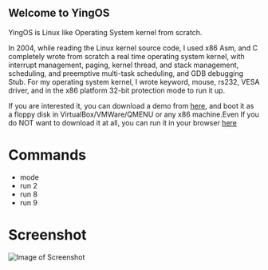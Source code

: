 ## Welcome to YingOS

YingOS is Linux like Operating System kernel from scratch.

In 2004, while reading the Linux kernel source code, I used x86 Asm, and C completely wrote from scratch a real time operating system kernel, with interrupt management, paging, kernel thread, and stack management, scheduling, and preemptive multi-task scheduling, and GDB debugging Stub. For my operating system kernel, I wrote keyword, mouse, rs232, VESA driver, and in the x86 platform 32-bit protection mode to run it up.

If you are interested it, you can download a demo from [here](https://github.com/devinwang/yios/files/1169097/floppyts.img.zip), and boot it as a floppy disk in VirtualBox/VMWare/QMENU or any x86 machine.Even If you do NOT want to download it at all, you can run it in your browser [here](http://psychologist-descriptions-26713.bitballoon.com/)

# Commands
- mode
- run 2
- run 8
- run 9

# Screenshot
![Image of Screenshot](http://psychologist-descriptions-26713.bitballoon.com/yingos.png)


